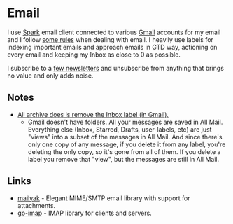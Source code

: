 # Email
I use [Spark](https://sparkmailapp.com) email client connected to various [Gmail](https://gmail.com) accounts for my email and I follow [some rules](../focusing/rules.md#email) when dealing with email. I heavily use labels for indexing important emails and approach emails in GTD way, actioning on every email and keeping my Inbox as close to 0 as possible.

I subscribe to a [few newsletters](https://github.com/learn-anything/newsletters#readme) and unsubscribe from anything that brings no value and only adds noise.

## Notes
- [All archive does is remove the Inbox label (in Gmail).](https://productforums.google.com/forum/#!msg/gmail/2xUYO5ifCCY/95_y02y2IgAJ)
	- Gmail doesn't have folders.  All your messages are saved in All Mail.  Everything else (Inbox, Starred, Drafts, user-labels, etc) are just "views" into a subset of the messages in All Mail.  And since there's only one copy of any message, if you delete it from any label, you're deleting the only copy, so it's gone from all of them.  If you delete a label you remove that "view", but the messages are still in All Mail.

## Links
- [mailyak](https://github.com/domodwyer/mailyak) - Elegant MIME/SMTP email library with support for attachments.
- [go-imap](https://github.com/emersion/go-imap) - IMAP library for clients and servers.
